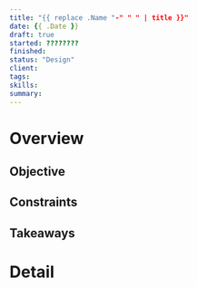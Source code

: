 ```yaml
---
title: "{{ replace .Name "-" " " | title }}"
date: {{ .Date }}
draft: true
started: ????????
finished:
status: "Design"
client:
tags:
skills:
summary:
---
```


# Overview

## Objective

## Constraints

## Takeaways

# Detail


